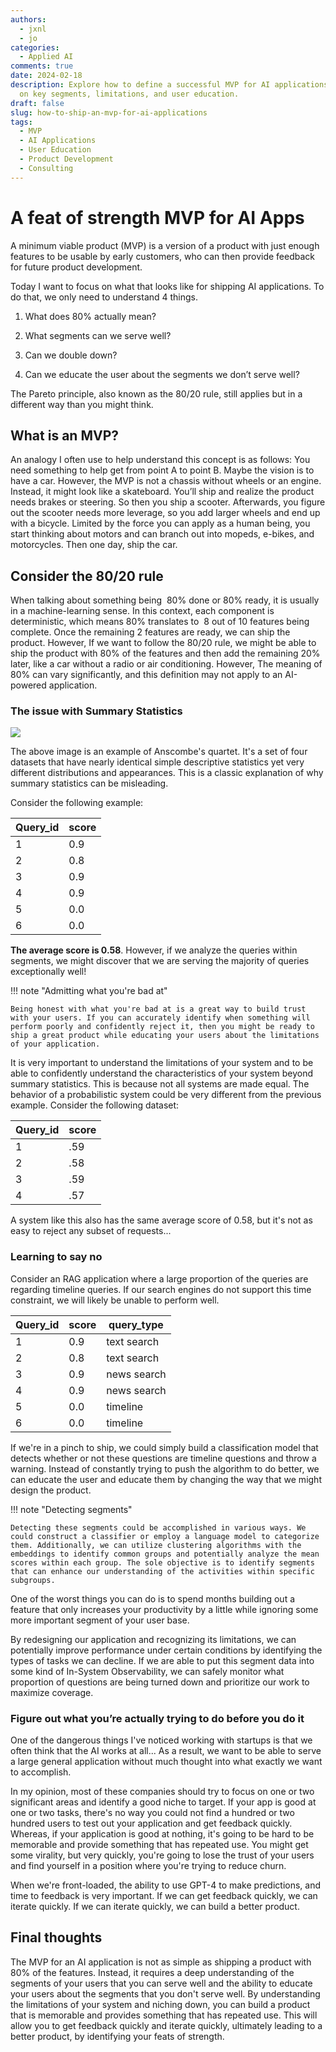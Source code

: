 ```yaml
---
authors:
  - jxnl
  - jo
categories:
  - Applied AI
comments: true
date: 2024-02-18
description: Explore how to define a successful MVP for AI applications by focusing
  on key segments, limitations, and user education.
draft: false
slug: how-to-ship-an-mvp-for-ai-applications
tags:
  - MVP
  - AI Applications
  - User Education
  - Product Development
  - Consulting
---
```


# A feat of strength MVP for AI Apps

A minimum viable product (MVP) is a version of a product with just enough features to be usable by early customers, who can then provide feedback for future product development.

Today I want to focus on what that looks like for shipping AI applications. To do that, we only need to understand 4 things.

1. What does 80% actually mean?

2. What segments can we serve well?

3. Can we double down?

4. Can we educate the user about the segments we don’t serve well?

The Pareto principle, also known as the 80/20 rule, still applies but in a different way than you might think.

<!-- more -->

## What is an MVP?

An analogy I often use to help understand this concept is as follows: You need something to help get from point A to point B. Maybe the vision is to have a car. However, the MVP is not a chassis without wheels or an engine. Instead, it might look like a skateboard. You’ll ship and realize the product needs brakes or steering. So then you ship a scooter. Afterwards, you figure out the scooter needs more leverage, so you add larger wheels and end up with a bicycle. Limited by the force you can apply as a human being, you start thinking about motors and can branch out into mopeds, e-bikes, and motorcycles. Then one day, ship the car.

## Consider the 80/20 rule

When talking about something being  80% done or 80% ready, it is usually in a machine-learning sense. In this context, each component is deterministic, which means 80% translates to  8 out of 10 features being complete. Once the remaining 2 features are ready, we can ship the product. However, If we want to follow the 80/20 rule, we might be able to ship the product with 80% of the features and then add the remaining 20% later, like a car without a radio or air conditioning. However, The meaning of 80% can vary significantly, and this definition may not apply to an AI-powered application.

### The issue with Summary Statistics

![](https://upload.wikimedia.org/wikipedia/commons/thumb/e/ec/Anscombe%27s_quartet_3.svg/1200px-Anscombe%27s_quartet_3.svg.png)

The above image is an example of Anscombe's quartet. It's a set of four datasets that have nearly identical simple descriptive statistics yet very different distributions and appearances. This is a classic explanation of why summary statistics can be misleading.

Consider the following example:

| Query_id | score |
| -------- | ----- |
| 1        | 0.9   |
| 2        | 0.8   |
| 3        | 0.9   |
| 4        | 0.9   |
| 5        | 0.0   |
| 6        | 0.0   |

**The average score is 0.58**. However, if we analyze the queries within segments, we might discover that we are serving the majority of queries exceptionally well!

!!! note "Admitting what you're bad at"

    Being honest with what you're bad at is a great way to build trust with your users. If you can accurately identify when something will perform poorly and confidently reject it, then you might be ready to ship a great product while educating your users about the limitations of your application.

It is very important to understand the limitations of your system and to be able to confidently understand the characteristics of your system beyond summary statistics. This is because not all systems are made equal. The behavior of a probabilistic system could be very different from the previous example. Consider the following dataset:

| Query_id | score |
| -------- | ----- |
| 1        | .59   |
| 2        | .58   |
| 3        | .59   |
| 4        | .57   |

A system like this also has the same average score of 0.58, but it's not as easy to reject any subset of requests...

### Learning to say no

Consider an RAG application where a large proportion of the queries are regarding timeline queries. If our search engines do not support this time constraint, we will likely be unable to perform well.

| Query_id | score | query_type  |
| -------- | ----- | ----------- |
| 1        | 0.9   | text search |
| 2        | 0.8   | text search |
| 3        | 0.9   | news search |
| 4        | 0.9   | news search |
| 5        | 0.0   | timeline    |
| 6        | 0.0   | timeline    |

If we're in a pinch to ship, we could simply build a classification model that detects whether or not these questions are timeline questions and throw a warning. Instead of constantly trying to push the algorithm to do better, we can educate the user and educate them by changing the way that we might design the product.

!!! note "Detecting segments"

    Detecting these segments could be accomplished in various ways. We could construct a classifier or employ a language model to categorize them. Additionally, we can utilize clustering algorithms with the embeddings to identify common groups and potentially analyze the mean scores within each group. The sole objective is to identify segments that can enhance our understanding of the activities within specific subgroups.

One of the worst things you can do is to spend months building out a feature that only increases your productivity by a little while ignoring some more important segment of your user base.

By redesigning our application and recognizing its limitations, we can potentially improve performance under certain conditions by identifying the types of tasks we can decline. If we are able to put this segment data into some kind of In-System Observability, we can safely monitor what proportion of questions are being turned down and prioritize our work to maximize coverage.

### Figure out what you’re actually trying to do before you do it

One of the dangerous things I've noticed working with startups is that we often think that the AI works at all... As a result, we want to be able to serve a large general application without much thought into what exactly we want to accomplish.

In my opinion, most of these companies should try to focus on one or two significant areas and identify a good niche to target. If your app is good at one or two tasks, there's no way you could not find a hundred or two hundred users to test out your application and get feedback quickly. Whereas, if your application is good at nothing, it's going to be hard to be memorable and provide something that has repeated use. You might get some virality, but very quickly, you're going to lose the trust of your users and find yourself in a position where you're trying to reduce churn.

When we're front-loaded, the ability to use GPT-4 to make predictions, and time to feedback is very important. If we can get feedback quickly, we can iterate quickly. If we can iterate quickly, we can build a better product.

## Final thoughts

The MVP for an AI application is not as simple as shipping a product with 80% of the features. Instead, it requires a deep understanding of the segments of your users that you can serve well and the ability to educate your users about the segments that you don't serve well. By understanding the limitations of your system and niching down, you can build a product that is memorable and provides something that has repeated use. This will allow you to get feedback quickly and iterate quickly, ultimately leading to a better product, by identifying your feats of strength.
